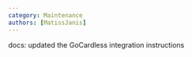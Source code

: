 ```yaml
---
category: Maintenance
authors: [MatissJanis]
---
```


docs: updated the GoCardless integration instructions
